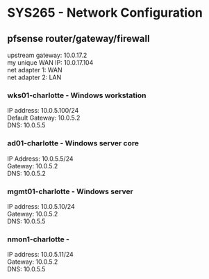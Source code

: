# SYS265 - Network Configuration

## pfsense router/gateway/firewall
upstream gateway: 10.0.17.2 \
my unique WAN IP: 10.0.17.104 \
net adapter 1: WAN \
net adapter 2: LAN

### wks01-charlotte - Windows workstation
IP address: 10.0.5.100/24 \
Default Gateway: 10.0.5.2\
DNS: 10.0.5.5

### ad01-charlotte - Windows server core
IP Address: 10.0.5.5/24 \
Gateway: 10.0.5.2\
DNS: 10.0.5.2

### mgmt01-charlotte - Windows server
IP address: 10.0.5.10/24 \
Gateway: 10.0.5.2\
DNS: 10.0.5.5


### nmon1-charlotte - 
IP address: 10.0.5.11/24 \
Gateway: 10.0.5.2 \
DNS: 10.0.5.5
